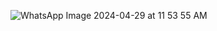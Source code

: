 ![WhatsApp Image 2024-04-29 at 11 53 55 AM](https://github.com/omar20alaa/ComposeCard/assets/33086068/010f6d3c-1545-439d-8fa8-db6beee0f427)
